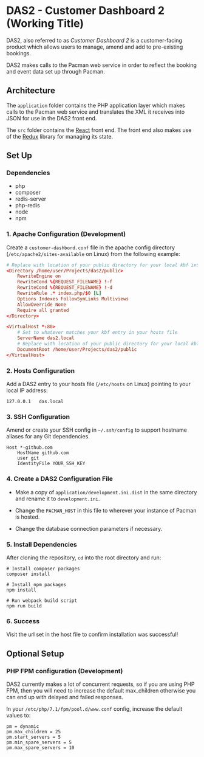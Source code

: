 # DAS2 - Customer Dashboard 2 (Working Title)

DAS2, also referred to as _Customer Dashboard 2_ is a customer-facing product which allows users to manage, amend and add to pre-existing bookings.

DAS2 makes calls to the Pacman web service in order to reflect the booking and event data set up through Pacman.

## Architecture

The `application` folder contains the PHP application layer which makes calls to the Pacman web service and translates the XML it receives into JSON for use in the DAS2 front end.

The `src` folder contains the [React](https://reactjs.org/) front end. The front end also makes use of the [Redux](https://redux.js.org/) library for managing its state.

## Set Up

### Dependencies

-   php
-   composer
-   redis-server
-   php-redis
-   node
-   npm

### 1. Apache Configuration (Development)

Create a `customer-dashbord.conf` file in the apache config directory (`/etc/apache2/sites-available` on Linux) from the following example:

```conf
# Replace with location of your public directory for your local kbf install
<Directory /home/user/Projects/das2/public>
    RewriteEngine on
    RewriteCond %{REQUEST_FILENAME} !-f
    RewriteCond %{REQUEST_FILENAME} !-d
    RewriteRule .* index.php/$0 [L]
    Options Indexes FollowSymLinks Multiviews
    AllowOverride None
    Require all granted
</Directory>

<VirtualHost *:80>
    # Set to whatever matches your kbf entry in your hosts file
    ServerName das2.local
    # Replace with location of your public directory for your local kbf install
    DocumentRoot /home/user/Projects/das2/public
</VirtualHost>
```

### 2. Hosts Configuration

Add a DAS2 entry to your hosts file (`/etc/hosts` on Linux) pointing to your local IP address:

```hosts
127.0.0.1   das.local
```

### 3. SSH Configuration

Amend or create your SSH config in `~/.ssh/config` to support hostname aliases for any Git dependencies.

```
Host *-github.com
    HostName github.com
    user git
    IdentityFile YOUR_SSH_KEY
```

### 4. Create a DAS2 Configuration File

-   Make a copy of `application/development.ini.dist` in the same directory and rename it to `development.ini`.

-   Change the `PACMAN_HOST` in this file to wherever your instance of Pacman is hosted.

-   Change the database connection parameters if necessary.

### 5. Install Dependencies

After cloning the repository, `cd` into the root directory and run:

```shell
# Install composer packages
composer install

# Install npm packages
npm install

# Run webpack build script
npm run build
```

### 6. Success

Visit the url set in the host file to confirm installation was successful!

## Optional Setup

### PHP FPM configuration (Development)

DAS2 currently makes a lot of concurrent requests, so if you are using PHP FPM, then you will need to increase the default max_children otherwise you can end up with delayed and failed responses.

In your `/etc/php/7.1/fpm/pool.d/www.conf` config, increase the default values to:

```
pm = dynamic
pm.max_children = 25
pm.start_servers = 5
pm.min_spare_servers = 5
pm.max_spare_servers = 10
```
